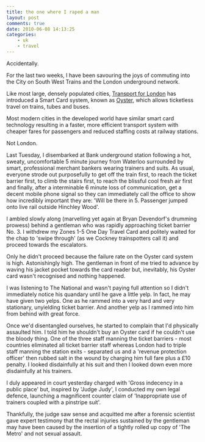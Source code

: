 ```yaml
---
title: the one where I raped a man
layout: post
comments: true
date: 2010-06-08 14:13:25
categories:
    - uk
    - travel
---
```

Accidentally.

For the last two weeks, I have been savouring the joys of commuting
into the City on South West Trains and the London underground network.

Like most large, densely populated cities, [Transport for
London](http://www.tfl.gov.uk/) has introduced a Smart Card system,
known as [Oyster](http://www.tfl.gov.uk/tickets/14836.aspx), which
allows ticketless travel on trains, tubes and buses.

Most modern cities in the developed world have similar smart card
technology resulting in a faster, more efficient transport system with
cheaper fares for passengers and reduced staffing costs at railway
stations.

Not London.

Last Tuesday, I disembarked at Bank underground station following a
hot, sweaty, uncomfortable 5 minute journey from Waterloo surrounded
by smart, professional merchant bankers wearing trainers and suits. As
usual, everyone strode out purposefully to get off the train first, to
reach the ticket barrier first, to climb the stairs first, to reach
the blissful cool fresh air first and finally, after a interminable 6
minute loss of communication, get a decent mobile phone signal so they
can immediately call the office to show how incredibly important they
are: 'Will be there in 5. Passenger jumped onto live rail outside
Hinchley Wood'.

I ambled slowly along (marvelling yet again at Bryan Devendorf's
drumming prowess) behind a gentleman who was rapidly approaching
ticket barrier No. 3. I withdrew my Zones 1-5 One Day Travel Card and
politely waited for the chap to 'swipe through' (as we Cockney
trainspotters call it) and proceed towards the escalators.

Only he didn't proceed because the failure rate on the Oyster card
system is high. Astonishingly high. The gentleman in front of me
tried to advance by waving his jacket pocket towards the card reader
but, inevitably, his Oyster card wasn't recognised and nothing
happened.

I was listening to The National and wasn't paying full attention so I
didn't immediately notice his quandary until he gave a little yelp. In
fact, he may have given two yelps. One as he rammed into a very hard
and very stationary, unyielding ticket barrier. And another yelp as I
rammed into him from behind with great force.

Once we'd disentangled ourselves, he started to complain that I'd
physically assaulted him. I told him he shouldn't buy an Oyster card
if he couldn't use the bloody thing. One of the three staff manning
the ticket barriers - most countries eliminated all ticket barrier
staff whereas London had to triple staff manning the station exits -
separated us and a 'revenue protection officer' then rubbed salt in
the wound by charging him full fare plus a &pound;10 penalty. I looked
disdainfully at his suit and then I looked down even more disdainfully
at his trainers.

I duly appeared in court yesterday charged with 'Gross indecency in a
public place' but, inspired by 'Judge Judy', I conducted my own legal
defence, launching a magnificent counter claim of 'Inappropriate use
of trainers coupled with a pinstripe suit'.

Thankfully, the judge saw sense and acquitted me after a forensic
scientist gave expert testimony that the rectal injuries sustained by
the gentleman may have been caused by the insertion of a tightly
rolled up copy of 'The Metro' and not sexual assault.
